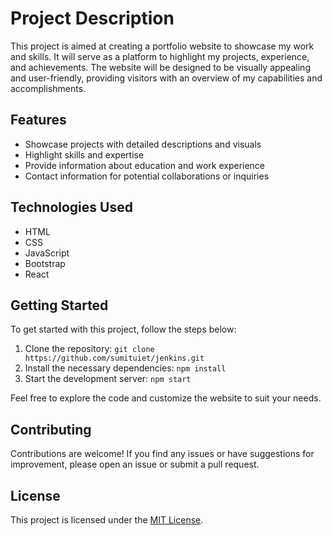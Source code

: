 # Project Description

This project is aimed at creating a portfolio website to showcase my work and skills. It will serve as a platform to highlight my projects, experience, and achievements. The website will be designed to be visually appealing and user-friendly, providing visitors with an overview of my capabilities and accomplishments.

## Features

- Showcase projects with detailed descriptions and visuals
- Highlight skills and expertise
- Provide information about education and work experience
- Contact information for potential collaborations or inquiries

## Technologies Used

- HTML
- CSS
- JavaScript
- Bootstrap
- React

## Getting Started

To get started with this project, follow the steps below:

1. Clone the repository: `git clone https://github.com/sumituiet/jenkins.git`
2. Install the necessary dependencies: `npm install`
3. Start the development server: `npm start`

Feel free to explore the code and customize the website to suit your needs.

## Contributing

Contributions are welcome! If you find any issues or have suggestions for improvement, please open an issue or submit a pull request.

## License

This project is licensed under the [MIT License](LICENSE).